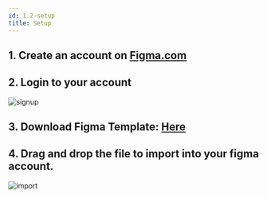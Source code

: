 ```yaml
---
id: 1.2-setup
title: Setup
---
```


## 1. Create an account on [Figma.com](https://www.figma.com)

## 2. Login to your account

![signup](https://user-images.githubusercontent.com/18271248/47385798-9cfa6f80-d6d0-11e8-9730-324398fac011.gif)

## 3. Download Figma Template: [Here](http://botmoc.budnick.io/botmoc.fig)

## 4. Drag and drop the file to import into your figma account.

![import](https://user-images.githubusercontent.com/18271248/47385802-a08df680-d6d0-11e8-92c1-731617bf24ef.gif)
